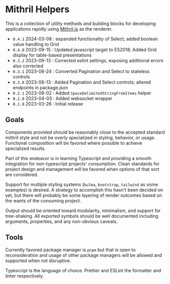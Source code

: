 # Mithril Helpers

This is a collection of utility methods and building blocks for developing applications rapidly using [Mithril.js](https://mithril.js.org/) as the renderer.

- `0.4.1` 2024-03-08 : expanded functionality of Select; added boolean value handling to Grid
- `0.4.0` 2023-09-15 : Updated javascript target to ES2018; Added Grid display for table-based presentations
- `0.3.2` 2023-09-13 : Corrected eslint settings, exposing additional errors also corrected
- `0.3.1` 2023-08-24 : Converted Pagination and Select to stateless controls
- `0.3.0` 2023-08-13 : Added Pagination and Select controls; altered endpoints in package.json
- `0.2.1` 2023-08-02 : Added `SpaceDelimitedStringFromItems` helper
- `0.2.0` 2023-04-03 : Added websocket wrapper
- `0.1.0` 2023-03-26 : Initial release

## Goals

Components provided should be reasonably close to the accepted standard mithril style and not be overly specialized in styling, behavior, or usage.  Functional composition will be favored where possible to achieve specialized results.

Part of this endeavor is in learning Typescript and providing a smooth integration for non-typescript projects' consumption.  Clean standards for project design and management will be favored when options of that sort are considered.

Support for multiple styling systems (`bulma`, `bootstrap`, `tailwind` as some examples) is desired.  A strategy to accomplish this hasn't been decided on yet, but there will probably be some layering of render outcomes based on the wants of the consuming project.

Output should be oriented toward modularity, minimalism, and support for tree-shaking.  All exported symbols should be well documented including arguments, properties, and any non-obvious caveats.

## Tools

Currently favored package manager is `pnpm` but that is open to reconsideration and usage of other package managers will be allowed and supported when not disruptive.

Typescript is the language of choice.  Prettier and ESLint the formatter and linter respectively.
